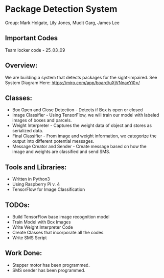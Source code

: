 # Package Detection System
Group: Mark Holgate, Lily Jones, Mudit Garg, James Lee

## Important Codes
Team locker code - 25_03_09

## Overview: 
We are building a system that detects packages for the sight-impaired. 
See System Diagram Here: https://miro.com/app/board/uXjVNnaeYi0=/

## Classes:
- Box Open and Close Detection - Detects if Box is open or closed
- Image Classifier - Using TensorFlow, we will train our model with labeled images of boxes and parcels.
- Weight Interpreter - Captures the weight data of object and stores as serialized data. 
- Final Classifier - From image and weight information, we categorize the output into different potential messages.
- Message Creator and Sender - Create message based on how the image and weights are classified and send SMS. 

## Tools and Libraries:
- Written in Python3
- Using Raspberry Pi v. 4
- TensorFlow for Image Classification


## TODOs:
- Build TensorFlow base image recognition model
- Train Model with Box Images
- Write Weight Interpreter Code
- Create Classes that incorporate all the codes
- Write SMS Script
  
## Work Done: 
- Stepper motor has been programmed.
- SMS sender has been programmed.
 


